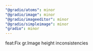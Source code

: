 ```yaml
---
"@gradio/atoms": minor
"@gradio/image": minor
"@gradio/imageeditor": minor
"@gradio/simpleimage": minor
"gradio": minor
---
```


feat:Fix gr.Image height inconsistencies

